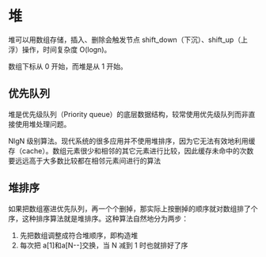# 堆

堆可以用数组存储，插入、删除会触发节点 shift_down（下沉）、shift_up（上浮）操作，时间复杂度 O(logn)。

数组下标从 0 开始，而堆是从 1 开始。

## 优先队列

堆是优先级队列（Priority queue）的底层数据结构，较常使用优先级队列而非直接使用堆处理问题。

NlgN 级别算法。现代系统的很多应用并不使用堆排序，因为它无法有效地利用缓存（cache）。数组元素很少和相邻的其它元素进行比较，因此缓存未命中的次数要远远高于大多数比较都在相邻元素间进行的算法



## 堆排序

如果把数组塞进优先队列，再一个个删掉，那实际上按删掉的顺序就对数组排了个序，这种排序算法就是堆排序。这种算法自然地分为两步：

1. 先把数组调整成符合堆顺序，即构造堆
2. 每次把 a[1]和a[N--]交换，当 N 减到 1 时也就排好了序

